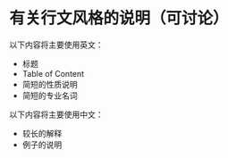 # 有关行文风格的说明（可讨论）

以下内容将主要使用英文：

* 标题
* Table of Content
* 简短的性质说明
* 简短的专业名词

以下内容将主要使用中文：

* 较长的解释
* 例子的说明

